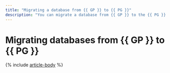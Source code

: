 ```yaml
---
title: "Migrating a database from {{ GP }} to {{ PG }}"
description: "You can migrate a database from {{ GP }} to the {{ PG }} cluster using {{ data-transfer-full-name }}."
---
```


# Migrating databases from {{ GP }} to {{ PG }}

{% include [article-body](../../_tutorials/dataplatform/datatransfer/mgp-to-mpg.md) %}
